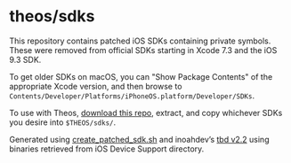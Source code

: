 # theos/sdks
This repository contains patched iOS SDKs containing private symbols. These were removed from official SDKs starting in Xcode 7.3 and the iOS 9.3 SDK.

To get older SDKs on macOS, you can "Show Package Contents" of the appropriate Xcode version, and then browse to `Contents/Developer/Platforms/iPhoneOS.platform/Developer/SDKs`.

To use with Theos, [download this repo](https://github.com/theos/sdks/archive/master.zip), extract, and copy whichever SDKs you desire into `$THEOS/sdks/`.

Generated using [create_patched_sdk.sh](create_patched_sdk.sh) and inoahdev’s [tbd v2.2](https://github.com/inoahdev/tbd/releases/tag/2.2) using binaries retrieved from iOS Device Support directory.
